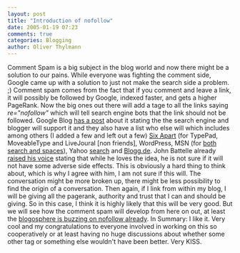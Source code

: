 ```yaml
---
layout: post
title: "Introduction of nofollow"
date: 2005-01-19 07:23
comments: true
categories: Blogging
author: Oliver Thylmann
---
```







Comment Spam is a big subject in the blog world and now there might be a solution to our pains. While everyone was fighting the comment side, Google came up with a solution to just not make the search side a problem. ;) Comment spam comes from the fact that if you comment and leave a link, it will possibly be followed by Google, indexed faster, and gets a higher PageRank. Now the big ones out there will add a tage to all the links saying *re=&quot;nofollow&quot;* which will tell search engine bots that the link should not be followed. Google Blog [has a post](http://www.google.com/googleblog/2005/01/preventing-comment-spam.html) about it stating the the search engine and blogger will support it and they also have a list who else will which includes among others (I added a few and left out a few) [Six Apart](http://www.sixapart.com/log/2005/01/support_for_nof.shtml) (for TypePad, MoveableType and LiveJoural [non friends], WordPress, MSN (for [both search and spaces](http://blogs.msdn.com/msnsearch/archive/2005/01/18/nofollow_tags.aspx)), Yahoo [search](http://www.ysearchblog.com/archives/000069.html) and [Blogg.de](http://lumma.de/eintrag.php?id=1157). John Battelle already [raised his voice](http://battellemedia.com/archives/001197.php) stating that while he loves the idea, he is not sure if it will not have some adverse side effects. This is obviously a hard thing to think about, which is why I agree with him, I am not sure if this will. The conversation might be more broken up, there might be less possibility to find the origin of a conversation. Then again, if I link from within my blog, I will be giving all the pagerank, authority and trust that I can and should be giving. So in this case, I think it is highly likely that this will be very good. But we will see how the comment spam will develop from here on out, at least the [blogosphere is buzzing on nofollow already](http://www.technorati.com/cosmos/search.html?rank=&amp;url=nofollow). In Summary: I like it. Very cool and my congratulations to everyone involved in working on this so cooperatively or at least having no huge discussions about whether some other tag or something else wouldn't have been better. Very KISS.


